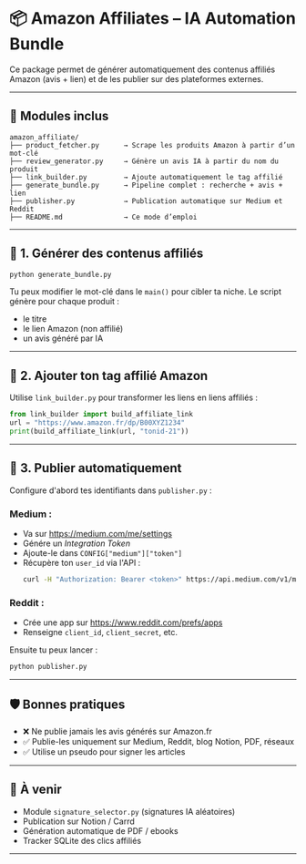 # 📦 Amazon Affiliates – IA Automation Bundle

Ce package permet de générer automatiquement des contenus affiliés Amazon (avis + lien) et de les publier sur des plateformes externes.

---

## 🚀 Modules inclus

```
amazon_affiliate/
├── product_fetcher.py      → Scrape les produits Amazon à partir d’un mot-clé
├── review_generator.py     → Génère un avis IA à partir du nom du produit
├── link_builder.py         → Ajoute automatiquement le tag affilié
├── generate_bundle.py      → Pipeline complet : recherche + avis + lien
├── publisher.py            → Publication automatique sur Medium et Reddit
├── README.md               → Ce mode d’emploi
```

---

## 🧪 1. Générer des contenus affiliés

```bash
python generate_bundle.py
```

Tu peux modifier le mot-clé dans le `main()` pour cibler ta niche. Le script génère pour chaque produit :
- le titre
- le lien Amazon (non affilié)
- un avis généré par IA

---

## 🔗 2. Ajouter ton tag affilié Amazon

Utilise `link_builder.py` pour transformer les liens en liens affiliés :

```python
from link_builder import build_affiliate_link
url = "https://www.amazon.fr/dp/B00XYZ1234"
print(build_affiliate_link(url, "tonid-21"))
```

---

## 📣 3. Publier automatiquement

Configure d'abord tes identifiants dans `publisher.py` :

### Medium :
- Va sur https://medium.com/me/settings
- Génére un *Integration Token*
- Ajoute-le dans `CONFIG["medium"]["token"]`
- Récupère ton `user_id` via l'API :  
  ```bash
  curl -H "Authorization: Bearer <token>" https://api.medium.com/v1/me
  ```

### Reddit :
- Crée une app sur https://www.reddit.com/prefs/apps
- Renseigne `client_id`, `client_secret`, etc.

Ensuite tu peux lancer :

```bash
python publisher.py
```

---

## 🛡️ Bonnes pratiques

- ❌ Ne publie jamais les avis générés sur Amazon.fr
- ✅ Publie-les uniquement sur Medium, Reddit, blog Notion, PDF, réseaux
- ✅ Utilise un pseudo pour signer les articles

---

## 📌 À venir

- Module `signature_selector.py` (signatures IA aléatoires)
- Publication sur Notion / Carrd
- Génération automatique de PDF / ebooks
- Tracker SQLite des clics affiliés

---

